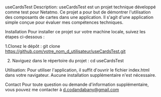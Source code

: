 useCardsTest
Description:
useCardsTest est un projet technique développé comme test pour Netatmo. Ce projet a pour but de démontrer l'utilisation des composants de cartes dans une application. 
Il s'agit d'une application simple conçue pour évaluer mes compétences techniques.

Installation
Pour installer ce projet sur votre machine locale, suivez les étapes ci-dessous :

1.Clonez le dépôt :
git clone https://github.com/votre_nom_d_utilisateur/useCardsTest.git

2. Naviguez dans le répertoire du projet :
cd useCardsTest

Utilisation:
Pour utiliser l'application, il suffit d'ouvrir le fichier index.html dans votre navigateur. Aucune installation supplémentaire n'est nécessaire.

Contact
Pour toute question ou demande d'information supplémentaire, vous pouvez me contacter à d.codandabany@gmail.com
